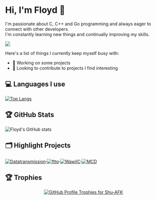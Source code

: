 # Hi, I'm Floyd 👋

I'm passionate about C, C++ and Go programming and always eager to connect with other developers.    
I'm constantly learning new things and continually improving my skills.

![](https://komarev.com/ghpvc/?username=Shu-AFK&color=green)

Here's a list of things I currently keep myself busy with:

- 🌱 Working on some projects
- 👯 Looking to contribute to projects I find interesting

## 💻 Languages I use

[![Top Langs](https://github-readme-stats.vercel.app/api/top-langs/?username=Shu-AFK&langs_count=5)](https://github.com/anuraghazra/github-readme-stats)

## 🏆 GitHub Stats

![Floyd's GitHub stats](https://github-readme-stats.vercel.app/api?username=Shu-AFK&show_icons=true&theme=radical)

## 🗂️ Highlight Projects

<a href="https://github.com/Shu-AFK/Datatransmission">
  <img align="middle" src="https://github-readme-stats.vercel.app/api/pin/?username=Shu-AFK&repo=Datatransmission" alt="Datatransmission" />
</a>
<a href="https://github.com/Shu-AFK/fttp">
  <img align="middle" src="https://github-readme-stats.vercel.app/api/pin/?username=Shu-AFK&repo=fttp" alt="fttp" />
</a>
<a href="https://github.com/Shu-AFK/WawiIC">
  <img align="middle" src="https://github-readme-stats.vercel.app/api/pin/?username=Shu-AFK&repo=WawiIC" alt="WawiIC" />
</a>

<a href="https://github.com/Shu-AFK/mcd">
  <img align="middle" src="https://github-readme-stats.vercel.app/api/pin/?username=Shu-AFK&repo=mcd" alt="MCD" />
</a>

## 🏆 Trophies
<div align="center">
  <a href="https://github.com/Shu-AFK">
    <img src="https://github-profile-trophy.vercel.app/?username=Shu-AFK&theme=nord&column=7&margin-w=15&margin-h=15" alt="GitHub Profile Trophies for Shu-AFK" />
  </a>
</div>

